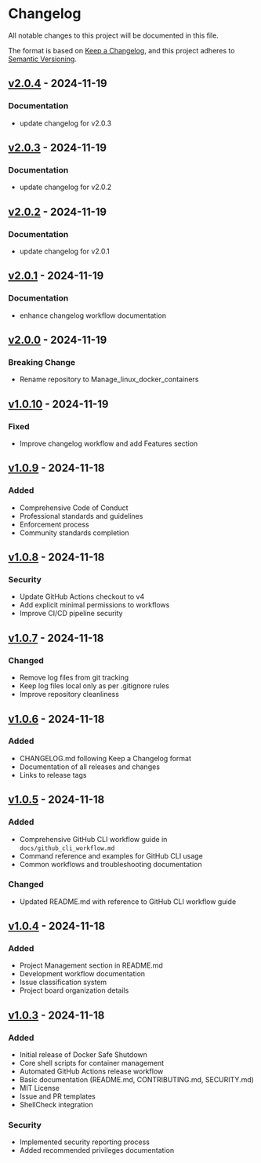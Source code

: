 # Changelog

All notable changes to this project will be documented in this file.

The format is based on [Keep a Changelog](https://keepachangelog.com/en/1.0.0/),
and this project adheres to [Semantic Versioning](https://semver.org/spec/v2.0.0.html).

## [v2.0.4] - 2024-11-19

### Documentation
- update changelog for v2.0.3

[v2.0.4]: https://github.com/PeterVinter/Manage_linux_docker_containers/releases/tag/v2.0.4

## [v2.0.3] - 2024-11-19

### Documentation
- update changelog for v2.0.2

[v2.0.3]: https://github.com/PeterVinter/Manage_linux_docker_containers/releases/tag/v2.0.3

## [v2.0.2] - 2024-11-19

### Documentation
- update changelog for v2.0.1

[v2.0.2]: https://github.com/PeterVinter/Manage_linux_docker_containers/releases/tag/v2.0.2

## [v2.0.1] - 2024-11-19

### Documentation
- enhance changelog workflow documentation

[v2.0.1]: https://github.com/PeterVinter/Manage_linux_docker_containers/releases/tag/v2.0.1

## [v2.0.0] - 2024-11-19

### Breaking Change
- Rename repository to Manage_linux_docker_containers

[v2.0.0]: https://github.com/PeterVinter/Manage_linux_docker_containers/releases/tag/v2.0.0

## [v1.0.10] - 2024-11-19

### Fixed
- Improve changelog workflow and add Features section

[v1.0.10]: https://github.com/PeterVinter/Manage_linux_docker_containers/releases/tag/v1.0.10

## [v1.0.9] - 2024-11-18

### Added
- Comprehensive Code of Conduct
- Professional standards and guidelines
- Enforcement process
- Community standards completion

## [v1.0.8] - 2024-11-18

### Security
- Update GitHub Actions checkout to v4
- Add explicit minimal permissions to workflows
- Improve CI/CD pipeline security

## [v1.0.7] - 2024-11-18

### Changed
- Remove log files from git tracking
- Keep log files local only as per .gitignore rules
- Improve repository cleanliness

## [v1.0.6] - 2024-11-18

### Added
- CHANGELOG.md following Keep a Changelog format
- Documentation of all releases and changes
- Links to release tags

## [v1.0.5] - 2024-11-18

### Added
- Comprehensive GitHub CLI workflow guide in `docs/github_cli_workflow.md`
- Command reference and examples for GitHub CLI usage
- Common workflows and troubleshooting documentation

### Changed
- Updated README.md with reference to GitHub CLI workflow guide

## [v1.0.4] - 2024-11-18

### Added
- Project Management section in README.md
- Development workflow documentation
- Issue classification system
- Project board organization details

## [v1.0.3] - 2024-11-18

### Added
- Initial release of Docker Safe Shutdown
- Core shell scripts for container management
- Automated GitHub Actions release workflow
- Basic documentation (README.md, CONTRIBUTING.md, SECURITY.md)
- MIT License
- Issue and PR templates
- ShellCheck integration

### Security
- Implemented security reporting process
- Added recommended privileges documentation

[v1.0.10]: https://github.com/PeterVinter/Manage_linux_docker_containers/releases/tag/v1.0.10
[v1.0.9]: https://github.com/PeterVinter/Manage_linux_docker_containers/releases/tag/v1.0.9
[v1.0.8]: https://github.com/PeterVinter/Manage_linux_docker_containers/releases/tag/v1.0.8
[v1.0.7]: https://github.com/PeterVinter/Manage_linux_docker_containers/releases/tag/v1.0.7
[v1.0.6]: https://github.com/PeterVinter/Manage_linux_docker_containers/releases/tag/v1.0.6
[v1.0.5]: https://github.com/PeterVinter/Manage_linux_docker_containers/releases/tag/v1.0.5
[v1.0.4]: https://github.com/PeterVinter/Manage_linux_docker_containers/releases/tag/v1.0.4
[v1.0.3]: https://github.com/PeterVinter/Manage_linux_docker_containers/releases/tag/v1.0.3
